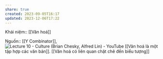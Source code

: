 ```yaml
---
share: true
created: 2023-09-05T16:17
updated: 2023-12-06T17:22
---
```

Khái niệm:: [[Văn hoá]]

Nguồn:: [[Y Combinator]], ![Lecture 10 - Culture (Brian Chesky, Alfred Lin) - YouTube](https://www.youtube.com/watch?v=RfWgVWGEuGE)
[[Văn hoá là một tập hợp các văn bản]]. [[Văn hoá có liên quan chặt chẽ đến biểu tượng]]